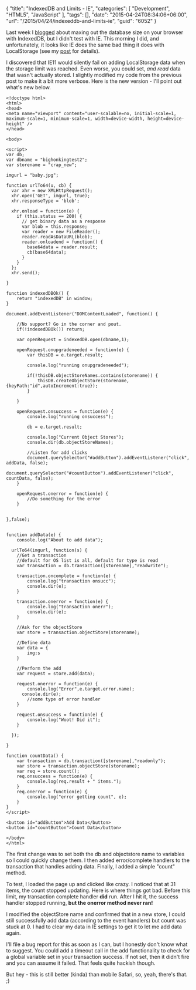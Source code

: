 {
	"title": "IndexedDB and Limits - IE",
	"categories": [
		"Development",
		"HTML5",
		"JavaScript"
	],
	"tags": [],
	"date": "2015-04-24T08:34:06+06:00",
	"url": "/2015/04/24/indexeddb-and-limits-ie",
	"guid": "6052"
}

Last week I <a href="http://www.raymondcamden.com/2015/04/17/indexeddb-and-limits">blogged</a> about maxing out the database size on your browser with IndexedDB, but I didn't test with IE. This morning I did, and unfortunately, it looks like IE does the same bad thing it does with LocalStorage (see my <a href="http://www.raymondcamden.com/2015/04/14/blowing-up-localstorage-or-what-happens-when-you-exceed-quota">post</a> for details).

<!--more-->

I discovered that IE11 would silently fail on adding LocalStorage data when the storage limit was reached. Even worse, you could set, <i>and read</i> data that wasn't actually stored. I slightly modified my code from the previous post to make it a bit more verbose. Here is the new version - I'll point out what's new below.

<pre><code class="language-markup">&lt;!doctype html&gt;
&lt;html&gt;
&lt;head&gt;
&lt;meta name=&quot;viewport&quot; content=&quot;user-scalable=no, initial-scale=1, maximum-scale=1, minimum-scale=1, width=device-width, height=device-height&quot; &#x2F;&gt;
&lt;&#x2F;head&gt;

&lt;body&gt;

&lt;script&gt;
var db;
var dbname = &quot;bighonkingtest2&quot;;
var storename = &quot;crap_new&quot;;

imgurl = &quot;baby.jpg&quot;;

function urlTo64(u, cb) {
  var xhr = new XMLHttpRequest();
  xhr.open(&#x27;GET&#x27;, imgurl, true);
  xhr.responseType = &#x27;blob&#x27;;

  xhr.onload = function(e) {
    if (this.status == 200) {
      &#x2F;&#x2F; get binary data as a response
      var blob = this.response;
      var reader = new FileReader();
      reader.readAsDataURL(blob);
      reader.onloadend = function() {
        base64data = reader.result;
        cb(base64data);
      }
    }
  };
  xhr.send();

}

function indexedDBOk() {
	return &quot;indexedDB&quot; in window;
}

document.addEventListener(&quot;DOMContentLoaded&quot;, function() {

	&#x2F;&#x2F;No support? Go in the corner and pout.
	if(!indexedDBOk()) return;

	var openRequest = indexedDB.open(dbname,1);

	openRequest.onupgradeneeded = function(e) {
		var thisDB = e.target.result;

		console.log(&quot;running onupgradeneeded&quot;);

		if(!thisDB.objectStoreNames.contains(storename)) {
			thisDB.createObjectStore(storename, {keyPath:&quot;id&quot;,autoIncrement:true});
		}

	}

	openRequest.onsuccess = function(e) {
		console.log(&quot;running onsuccess&quot;);

		db = e.target.result;

		console.log(&quot;Current Object Stores&quot;);
		console.dir(db.objectStoreNames);

		&#x2F;&#x2F;Listen for add clicks
		document.querySelector(&quot;#addButton&quot;).addEventListener(&quot;click&quot;, addData, false);
		document.querySelector(&quot;#countButton&quot;).addEventListener(&quot;click&quot;, countData, false);
	}

	openRequest.onerror = function(e) {
		&#x2F;&#x2F;Do something for the error
	}


},false);


function addData(e) {
	console.log(&quot;About to add data&quot;);

  urlTo64(imgurl, function(s) {
  	&#x2F;&#x2F;Get a transaction
  	&#x2F;&#x2F;default for OS list is all, default for type is read
  	var transaction = db.transaction([storename],&quot;readwrite&quot;);

	transaction.oncomplete = function(e) {
		console.log(&quot;transaction onsucc&quot;);
		console.dir(e);
	}

	transaction.onerror = function(e) {
		console.log(&quot;transaction onerr&quot;);
		console.dir(e);
	}

	&#x2F;&#x2F;Ask for the objectStore
  	var store = transaction.objectStore(storename);

  	&#x2F;&#x2F;Define data
  	var data = {
  		img:s
  	}

  	&#x2F;&#x2F;Perform the add
  	var request = store.add(data);

  	request.onerror = function(e) {
  		console.log(&quot;Error&quot;,e.target.error.name);
      console.dir(e);
  		&#x2F;&#x2F;some type of error handler
  	}

  	request.onsuccess = function(e) {
  		console.log(&quot;Woot! Did it&quot;);
  	}
	
  });

}

function countData() {
  	var transaction = db.transaction([storename],&quot;readonly&quot;);
  	var store = transaction.objectStore(storename);
	var req = store.count();
	req.onsuccess = function(e) {
		console.log(req.result + &quot; items.&quot;);
	}
	req.onerror = function(e) {
		console.log(&quot;error getting count&quot;, e);
	}
}
&lt;&#x2F;script&gt;

&lt;button id=&quot;addButton&quot;&gt;Add Data&lt;&#x2F;button&gt;
&lt;button id=&quot;countButton&quot;&gt;Count Data&lt;&#x2F;button&gt;

&lt;&#x2F;body&gt;
&lt;&#x2F;html&gt;</code></pre>

The first change was to set both the db and objectstore name to variables so I could quickly change them. I then added error/complete handlers to the transaction that handles adding data. Finally, I added a simple "count" method.

To test, I loaded the page up and clicked like crazy. I noticed that at 31 items, the count stopped updating. Here is where things got bad. Before this limit, my transaction complete handler <strong>did</strong> run. After I hit it, the success handler stopped running, <strong>but the onerror method never ran!</strong> 

I modified the objectStore name and confirmed that in a new store, I could still successfully add data (according to the event handlers) but count was stuck at 0. I had to clear my data in IE settings to get it to let me add data again. 

I'll file a bug report for this as soon as I can, but I honestly don't know what to suggest. You could add a timeout call in the add functionality to check for a global variable set in your transaction success. If not set, then it didn't fire and you can assume it failed. That feels quite hackish though.

But hey - this is still better (kinda) than mobile Safari, so, yeah, there's that. ;)
